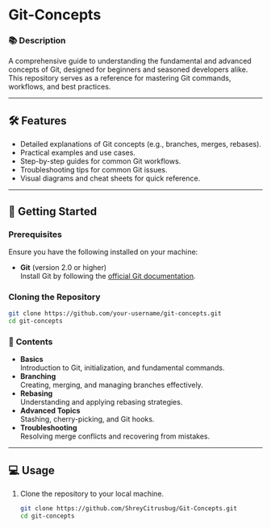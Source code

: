 # Git-Concepts

### 📚 **Description**
A comprehensive guide to understanding the fundamental and advanced concepts of Git, designed for beginners and seasoned developers alike. This repository serves as a reference for mastering Git commands, workflows, and best practices.

---

## 🛠️ **Features**
- Detailed explanations of Git concepts (e.g., branches, merges, rebases).
- Practical examples and use cases.
- Step-by-step guides for common Git workflows.
- Troubleshooting tips for common Git issues.
- Visual diagrams and cheat sheets for quick reference.

---

## 🚀 **Getting Started**

### **Prerequisites**
Ensure you have the following installed on your machine:
- **Git** (version 2.0 or higher)  
  Install Git by following the [official Git documentation](https://git-scm.com/book/en/v2/Getting-Started-Installing-Git).  

### **Cloning the Repository**
```bash
git clone https://github.com/your-username/git-concepts.git
cd git-concepts
```

### 📖 **Contents**
- **Basics**  
  Introduction to Git, initialization, and fundamental commands.  
- **Branching**  
  Creating, merging, and managing branches effectively.  
- **Rebasing**  
  Understanding and applying rebasing strategies.  
- **Advanced Topics**  
  Stashing, cherry-picking, and Git hooks.  
- **Troubleshooting**  
  Resolving merge conflicts and recovering from mistakes.

---

## 💻 **Usage**
1. Clone the repository to your local machine.
   ```bash
   git clone https://github.com/ShreyCitrusbug/Git-Concepts.git
   cd git-concepts
   ```